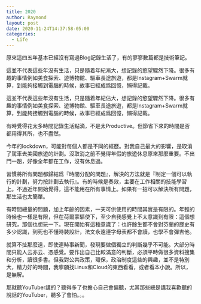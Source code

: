 ```yaml
---
title: 2020
author: Raymond
layout: post
date: 2020-11-24T14:37:58-05:00
categories:
  - Life
---
```

原來這四五年基本已經沒有寫過Blog記錄生活了，有的寥寥數篇都是技術筆記。

這並不代表這些年沒有生活，只是隨着年紀漸大，想記錄的慾望驟然下降。很多有趣的事情例如美食探索、遊博物館、驅車長途旅遊，都是Instagram+Swarm就算，到能夠接觸到電腦的時候，故事已經成爲回憶，懶得記載。

這並不代表這些年沒有生活，只是隨着年紀佔大，想記錄的慾望驟然下降。很多有趣的事情例如美食探索、遊博物館、驅車長途旅遊，都是Instagram+Swarm就算，到能夠接觸到電腦的時候，故事已經成爲回憶，懶得記載。

有時覺得花太多時間記錄生活點滴，不是太Productive。但節省下來的時間是否都用得其所，也不盡然。

今年的lockdown，可能對每個人都是不同的經歷。對我自己最大的影響，是取消了駕車去美國旅遊的計劃。沒取消之前不覺得年假的旅遊休息原來那麼重要。不出門一趟，好像全年都在工作，沒有休息過。

習慣將所有問題都歸結爲『時間分配的問題』，解決的方法就是『制定一個可以執行的計劃，努力按計劃去執行』。有的時候是奏效，主要在工作相關的技能學習上。不過近年開始覺得，這不能用在所有事情上。如果有一招可以解決所有問題，那生活也太簡單。

有時間總量的問題，加上年齡的因素，一天可供使用的時間其實是有限的。年輕的時候也一樣是有限，但在荷爾蒙驅使下，至少自我感覺上不太意識到有限：這個想研究，那個也想玩一下。現在開始有這種意識了：也許餘生都不會對芬蘭的歷史有多少認識，到死也不懂時裝設計，法文永遠連字母表都不會讀，也學不會彈吉他。

就算不扯那麼遠，即使連時事新聞，發現要做個獨立的判斷幾乎不可能。大部分時間只能人云亦云、憑感覺。要作出自己比較滿意的判斷，必須平時做很多資料搜集和分析，讀很多書。但我對公共政策，環保，政治制度這些的興趣，並不是特別大，精力好的時間，我寧願找Linux和Cloud的東西看看，或者看本小說。所以，是無解。

那就聽YouTuber講的？聽得多了也擔心自己會偏聽，尤其那些總是講我喜歡聽的說話的YouTuber，聽多了會怕。。。
